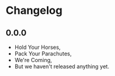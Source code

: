Changelog
=========

## 0.0.0

- Hold Your Horses,
- Pack Your Parachutes,
- We're Coming,
- But we haven't released anything yet.
